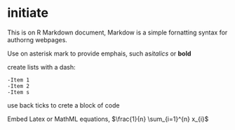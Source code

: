 # initiate

This is on R Markdown document, Markdow is a simple fornatting syntax for authorng webpages.

Use on asterisk mark to provide emphais, such as*italics* or **bold**

create lists with a dash:
```
-Item 1
-Item 2
-Item s
```

use back ticks to
crete a block of code


Embed Latex or MathML equations,
$\frac{1}{n} \sum_{i=1}^{n} x_{i}$

